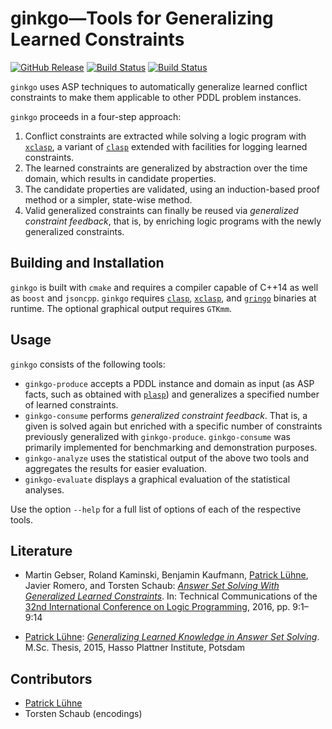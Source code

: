 # ginkgo—Tools for Generalizing Learned Constraints

[![GitHub Release](https://img.shields.io/github/release/potassco/ginkgo.svg?maxAge=3600)](https://github.com/potassco/ginkgo/releases)
[![Build Status](https://img.shields.io/travis/potassco/ginkgo/develop.svg?maxAge=3600&label=build (master))](https://travis-ci.org/potassco/ginkgo?branch=master)
[![Build Status](https://img.shields.io/travis/potassco/ginkgo/develop.svg?maxAge=3600&label=build (develop))](https://travis-ci.org/potassco/ginkgo?branch=develop)

`ginkgo` uses ASP techniques to automatically generalize learned conflict constraints to make them applicable to other PDDL problem instances.

`ginkgo` proceeds in a four-step approach:

1. Conflict constraints are extracted while solving a logic program with [`xclasp`](https://github.com/potassco/xclasp), a variant of [`clasp`](https://github.com/potassco/clasp) extended with facilities for logging learned constraints.
1. The learned constraints are generalized by abstraction over the time domain, which results in candidate properties.
1. The candidate properties are validated, using an induction-based proof method or a simpler, state-wise method.
1. Valid generalized constraints can finally be reused via *generalized constraint feedback*, that is, by enriching logic programs with the newly generalized constraints.

## Building and Installation

`ginkgo` is built with `cmake` and requires a compiler capable of C++14 as well as `boost` and `jsoncpp`.
`ginkgo` requires [`clasp`](https://github.com/potassco/clasp), [`xclasp`](https://github.com/potassco/xclasp), and [`gringo`](https://github.com/potassco/clingo) binaries at runtime.
The optional graphical output requires `GTKmm`.

## Usage

`ginkgo` consists of the following tools:

* `ginkgo-produce` accepts a PDDL instance and domain as input (as ASP facts, such as obtained with [`plasp`](http://potassco.sourceforge.net/labs.html#plasp)) and generalizes a specified number of learned constraints.
* `ginkgo-consume` performs *generalized constraint feedback*. That is, a given is solved again but enriched with a specific number of constraints previously generalized with `ginkgo-produce`. `ginkgo-consume` was primarily implemented for benchmarking and demonstration purposes.
* `ginkgo-analyze` uses the statistical output of the above two tools and aggregates the results for easier evaluation.
* `ginkgo-evaluate` displays a graphical evaluation of the statistical analyses.

Use the option ```--help``` for a full list of options of each of the respective tools.

## Literature

* Martin Gebser, Roland Kaminski, Benjamin Kaufmann, [Patrick Lühne](https://www.luehne.de), Javier Romero, and Torsten Schaub: [*Answer Set Solving With Generalized Learned Constraints*](http://software.imdea.org/Conferences/ICLP2016/Proceedings/ICLP-TCs/p09-gebser.pdf). In: Technical Communications of the [32nd International Conference on Logic Programming](http://software.imdea.org/Conferences/ICLP2016/), 2016, pp. 9:1–9:14

* [Patrick Lühne](https://www.luehne.de): [*Generalizing Learned Knowledge in Answer Set Solving*](https://www.luehne.de/theses/generalizing-learned-knowledge-in-answer-set-solving.pdf). M.Sc. Thesis, 2015, Hasso Plattner Institute, Potsdam

## Contributors

* [Patrick Lühne](https://www.luehne.de)
* Torsten Schaub (encodings)
